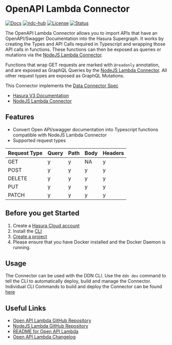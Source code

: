 # OpenAPI Lambda Connector

[![Docs](https://img.shields.io/badge/docs-v3.x-brightgreen.svg?style=flat)](https://hasura.io/docs/3.0/getting-started/overview/)
[![ndc-hub](https://img.shields.io/badge/ndc--hub-postgres-blue.svg?style=flat)](https://hasura.io/connectors)
[![License](https://img.shields.io/badge/license-Apache--2.0-purple.svg?style=flat)](LICENSE.txt)
[![Status](https://img.shields.io/badge/status-alpha-yellow.svg?style=flat)](./readme.md)

The OpenAPI Lambda Connector allows you to import APIs that have an OpenAPI/Swagger Documentation into the Hasura Supergraph. It works by creating the Types and API Calls required in Typescript and wrapping those API calls in functions. These functions can then be exposed as queries or mutations via the [NodeJS Lambda Connector](https://github.com/hasura/ndc-nodejs-lambda).

Functions that wrap GET requests are marked with `@readonly` annotation, and are exposed as GraphQL Queries by the [NodeJS Lambda Connector](https://github.com/hasura/ndc-nodejs-lambda). All other request types are exposed as GraphQL Mutations.

This Connector implements the [Data Connector Spec](https://github.com/hasura/ndc-spec)


- [Hasura V3 Documentation](https://hasura.io/docs/3.0)
- [NodeJS Lambda Connector](https://github.com/hasura/ndc-nodejs-lambda)

## Features

- Convert Open API/swagger documentation into Typescript functions compatible with NodeJS Lambda Connector
- Supported request types

| Request Type | Query | Path | Body | Headers |
| ------------ | ----- | ---- | ---- | ------- |
| GET          | y     | y    | NA   | y       |
| POST         | y     | y    | y    | y       |
| DELETE       | y     | y    | y    | y       |
| PUT          | y     | y    | y    | y       |
| PATCH        | y     | y    | y    | y       |

## Before you get Started

1. Create a [Hasura Cloud account](https://console.hasura.io)
2. Install the [CLI](https://hasura.io/docs/3.0/cli/installation/)
3. [Create a project](https://hasura.io/docs/3.0/getting-started/create-a-project)
4. Please ensure that you have Docker installed and the Docker Daemon is running.

## Usage

The Connector can be used with the DDN CLI. Use the `ddn dev` command to tell the CLI to automatically deploy, build and manage the Connector. Individual CLI Commands to build and deploy the Connector can be found [here](https://hasura.io/docs/3.0/cli/commands/)

## Useful Links

* [Open API Lambda GitHub Repository](https://github.com/hasura/ndc-open-api-lambda)
* [NodeJS Lambda GitHub Repository](https://github.com/hasura/ndc-nodejs-lambda)
* [README for Open API Lambda](https://github.com/hasura/ndc-open-api-lambda/blob/main/README.md)
* [Open API Lambda Changelog](https://github.com/hasura/ndc-open-api-lambda/blob/main/changelog.md)
